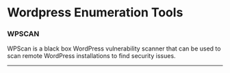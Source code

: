 # Wordpress Enumeration Tools

### WPSCAN

WPScan is a black box WordPress vulnerability scanner that can be used to scan remote WordPress installations to find security issues.

***
